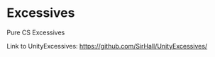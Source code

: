# Excessives
Pure CS Excessives

Link to UnityExcessives: https://github.com/SirHall/UnityExcessives/